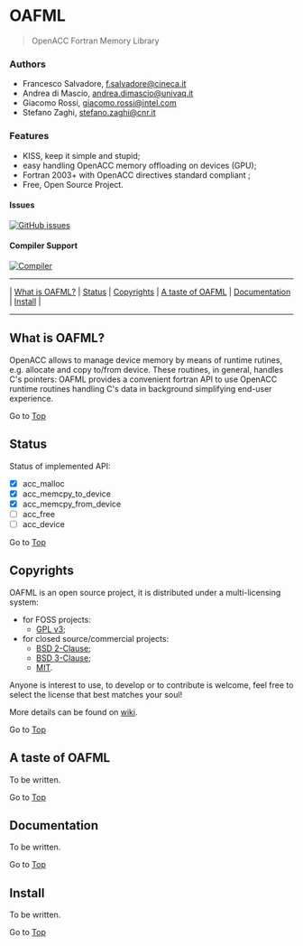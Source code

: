 <a name="top"></a>

# OAFML

> OpenACC Fortran Memory Library

### Authors

+ Francesco Salvadore, [f.salvadore@cineca.it](mailto:f.salvadore@cineca.it)
+ Andrea di Mascio, [andrea.dimascio@univaq.it](andrea.dimascio@univaq.it)
+ Giacomo Rossi, [giacomo.rossi@intel.com](giacomo.rossi@intel.com)
+ Stefano Zaghi, [stefano.zaghi@cnr.it](stefano.zaghi@cnr.it)

### Features

+ KISS, keep it simple and stupid;
+ easy handling OpenACC memory offloading on devices (GPU);
+ Fortran 2003+ with OpenACC directives standard compliant ;
+ Free, Open Source Project.

#### Issues

[![GitHub issues](https://img.shields.io/github/issues/szaghi/OAFML.svg)]()

#### Compiler Support

[![Compiler](https://img.shields.io/badge/NVidia-SDK-24.1.svg)]()

---

| [What is OAFML?](#what-is-oafml) | [Status](#status) | [Copyrights](#copyrights) | [A taste of OAFML](#a-taste-of-oafml) | [Documentation](#documentation) | [Install](#install) |

---

## What is OAFML?

OpenACC allows to manage device memory by means of runtime rutines, e.g. allocate and copy to/from device. These routines,
in general, handles C's pointers: OAFML provides a convenient fortran API to use OpenACC runtime routines handling C's data
in background simplifying end-user experience.

Go to [Top](#top)

## Status

Status of implemented API:

+ [x] acc_malloc
+ [x] acc_memcpy_to_device
+ [x] acc_memcpy_from_device
+ [ ] acc_free
+ [ ] acc_device

Go to [Top](#top)

## Copyrights

OAFML is an open source project, it is distributed under a multi-licensing system:

+ for FOSS projects:
  - [GPL v3](http://www.gnu.org/licenses/gpl-3.0.html);
+ for closed source/commercial projects:
  - [BSD 2-Clause](http://opensource.org/licenses/BSD-2-Clause);
  - [BSD 3-Clause](http://opensource.org/licenses/BSD-3-Clause);
  - [MIT](http://opensource.org/licenses/MIT).

Anyone is interest to use, to develop or to contribute is welcome, feel free to select the license that best matches your soul!

More details can be found on [wiki](https://github.com/szaghi/OAFML/wiki/Copyrights).

Go to [Top](#top)

## A taste of OAFML

To be written.

Go to [Top](#top)

## Documentation

To be written.

Go to [Top](#top)

## Install

To be written.

Go to [Top](#top)
